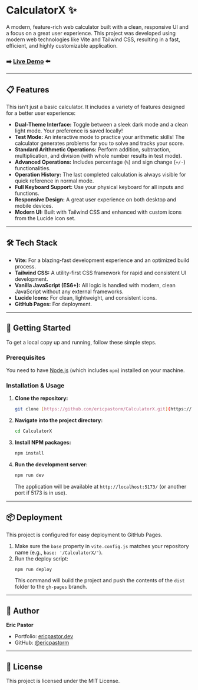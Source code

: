 # CalculatorX ✨

A modern, feature-rich web calculator built with a clean, responsive UI and a focus on a great user experience. This project was developed using modern web technologies like Vite and Tailwind CSS, resulting in a fast, efficient, and highly customizable application.

### ➡️ [Live Demo](https://ericpastorm.github.io/CalculatorX/) ⬅️

---

## 📋 Features

This isn't just a basic calculator. It includes a variety of features designed for a better user experience:

* **Dual-Theme Interface:** Toggle between a sleek dark mode and a clean light mode. Your preference is saved locally!
* **Test Mode:** An interactive mode to practice your arithmetic skills! The calculator generates problems for you to solve and tracks your score.
* **Standard Arithmetic Operations:** Perform addition, subtraction, multiplication, and division (with whole number results in test mode).
* **Advanced Operations:** Includes percentage (`%`) and sign change (`+/-`) functionalities.
* **Operation History:** The last completed calculation is always visible for quick reference in normal mode.
* **Full Keyboard Support:** Use your physical keyboard for all inputs and functions.
* **Responsive Design:** A great user experience on both desktop and mobile devices.
* **Modern UI:** Built with Tailwind CSS and enhanced with custom icons from the Lucide icon set.

---

## 🛠️ Tech Stack

* **Vite:** For a blazing-fast development experience and an optimized build process.
* **Tailwind CSS:** A utility-first CSS framework for rapid and consistent UI development.
* **Vanilla JavaScript (ES6+):** All logic is handled with modern, clean JavaScript without any external frameworks.
* **Lucide Icons:** For clean, lightweight, and consistent icons.
* **GitHub Pages:** For deployment.

---

## 🚀 Getting Started

To get a local copy up and running, follow these simple steps.

### Prerequisites

You need to have [Node.js](https://nodejs.org/) (which includes `npm`) installed on your machine.

### Installation & Usage

1.  **Clone the repository:**
    ```sh
    git clone [https://github.com/ericpastorm/CalculatorX.git](https://github.com/ericpastorm/CalculatorX.git)
    ```

2.  **Navigate into the project directory:**
    ```sh
    cd CalculatorX
    ```

3.  **Install NPM packages:**
    ```sh
    npm install
    ```

4.  **Run the development server:**
    ```sh
    npm run dev
    ```
    The application will be available at `http://localhost:5173/` (or another port if 5173 is in use).

---

## 📦 Deployment

This project is configured for easy deployment to GitHub Pages.

1.  Make sure the `base` property in `vite.config.js` matches your repository name (e.g., `base: '/CalculatorX/'`).
2.  Run the deploy script:
    ```sh
    npm run deploy
    ```
    This command will build the project and push the contents of the `dist` folder to the `gh-pages` branch.

---

## 👤 Author

**Eric Pastor**
* Portfolio: [ericpastor.dev](https://ericpastor.dev/)
* GitHub: [@ericpastorm](https://github.com/ericpastorm)

---

## 📄 License

This project is licensed under the MIT License.
